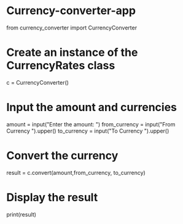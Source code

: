 # Currency-converter-app
from currency_converter import CurrencyConverter

# Create an instance of the CurrencyRates class
c = CurrencyConverter()

# Input the amount and currencies
amount = input("Enter the amount: ")
from_currency = input("From Currency ").upper()
to_currency = input("To Currency ").upper()

# Convert the currency
result = c.convert(amount,from_currency, to_currency)

# Display the result
print(result)
